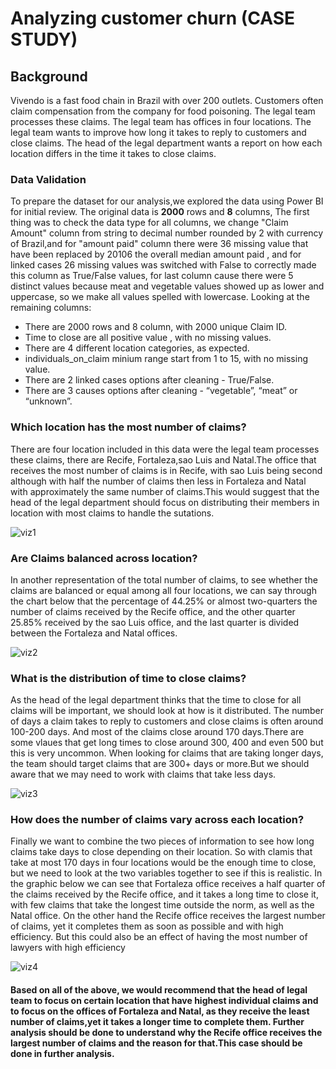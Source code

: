 # Analyzing customer churn (CASE STUDY)

## Background
Vivendo is a fast food chain in Brazil with over 200 outlets.
Customers often claim compensation from the company for food poisoning.
The legal team processes these claims. The legal team has offices in four locations.
The legal team wants to improve how long it takes to reply to customers and close claims.
The head of the legal department wants a report on how each location differs in the time it
takes to close claims.

###  Data Validation 

  To prepare the dataset for our analysis,we explored the data using Power BI for initial review. The original data is **2000** rows and **8** columns, The first thing was to check the data type for all columns, we change "Claim Amount" column from string to decimal number rounded by 2 with currency of Brazil,and for "amount paid" column there were 36 missing value that have been replaced by 20106 the overall median amount paid , and for linked cases 26 missing values was switched with False to correctly made this column as True/False values, for last column cause there were 5 distinct values because meat and vegetable values showed up as lower and uppercase, so we make all values spelled with lowercase. Looking at the remaining columns:

- There are 2000 rows and 8 column, with 2000 unique Claim ID.
- Time to close are all positive value , with no missing values.
- There are 4 different location categories, as expected.
- individuals_on_claim minium range start from 1 to 15, with no missing value.
- There are 2 linked cases options after cleaning - True/False.
- There are 3 causes options after cleaning - “vegetable”, “meat” or “unknown”.

### Which location has the most number of claims?

 There are four location included in this data were the legal team processes these claims, there are Recife, Fortaleza,sao Luis and Natal.The office that receives the most number of claims is in Recife, with sao Luis being second although with half the number of claims then less in Fortaleza and Natal with approximately the same number of claims.This would suggest that the head of the legal department should focus on distributing their members in location with most claims to handle the sutations.
   
![viz1](https://github.com/itsRAZAN/Data-Analysis-Projects/assets/128379502/9917cdc0-3c9f-4a23-8648-2be3c13ff6e2)

### Are Claims balanced across location?
  In another representation of the total number of claims, to see whether the claims are balanced or equal among all four locations, we can say through the chart below that the percentage of 44.25% or almost two-quarters the number of claims received by the Recife office, and the other quarter 25.85% received by the sao Luis office, and the last quarter is divided between the Fortaleza and Natal offices.
  


![viz2](https://github.com/itsRAZAN/Data-Analysis-Projects/assets/128379502/be835dce-3a3f-453a-be72-f1a87044e33d)


              
 ### What is the distribution of time to close claims?

  As the head of the legal department thinks that the time to close for all claims will be important, we should look at how is it distributed. The number of days a claim takes to reply to customers and close claims is often around 100-200 days. And most of the claims close around 170 days.There are some vlaues that get long times to close around 300, 400 and even 500 but this is very uncommon. When looking for claims that are taking longer days, the team should target claims that are 300+ days or more.But we should aware that we may need to work with claims that take less days.
  
  

  

![viz3](https://github.com/itsRAZAN/Data-Analysis-Projects/assets/128379502/8032e835-23dc-4a9f-b2c6-9e921222549b)

  
  ### How does the number of claims vary across each location?
 Finally we want to combine the two pieces of information to see how long claims take days to close depending on their location. So with clamis that take at most 170 days in four locations would be the enough time to close, but we need to look at the two variables together to see if this is realistic.
 In the graphic below we can see that Fortaleza office receives a half quarter of the claims received by the Recife office, and it takes a long time to close it, with few claims that take the longest time outside the norm, as well as the Natal office. On the other hand the Recife office receives the largest number of claims, yet it completes them as soon as possible and with high efficiency. But this could also be an effect of having the most number of lawyers with high efficiency
 
 ![viz4](https://github.com/itsRAZAN/Data-Analysis-Projects/assets/128379502/71d88374-f8d0-4273-93ef-b0d8b845348d)



#### Based on all of the above, we would recommend that the head of legal team to focus on certain location that have highest individual claims and to focus on the offices of Fortaleza and Natal, as they receive the least number of claims,yet it takes a longer time to complete them. Further analysis should be done to understand why the Recife office receives the largest number of claims and the reason for that.This case should be done in further analysis.

